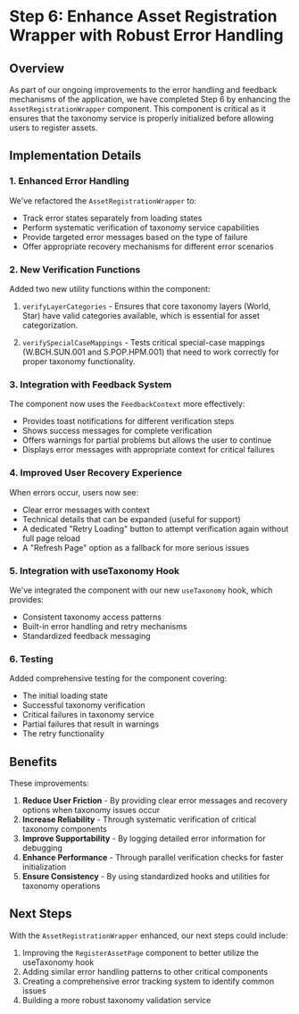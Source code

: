 # Step 6: Enhance Asset Registration Wrapper with Robust Error Handling

## Overview

As part of our ongoing improvements to the error handling and feedback mechanisms of the application, we have completed Step 6 by enhancing the `AssetRegistrationWrapper` component. This component is critical as it ensures that the taxonomy service is properly initialized before allowing users to register assets.

## Implementation Details

### 1. Enhanced Error Handling

We've refactored the `AssetRegistrationWrapper` to:

- Track error states separately from loading states
- Perform systematic verification of taxonomy service capabilities
- Provide targeted error messages based on the type of failure
- Offer appropriate recovery mechanisms for different error scenarios

### 2. New Verification Functions

Added two new utility functions within the component:

1. `verifyLayerCategories` - Ensures that core taxonomy layers (World, Star) have valid categories available, which is essential for asset categorization.

2. `verifySpecialCaseMappings` - Tests critical special-case mappings (W.BCH.SUN.001 and S.POP.HPM.001) that need to work correctly for proper taxonomy functionality.

### 3. Integration with Feedback System

The component now uses the `FeedbackContext` more effectively:

- Provides toast notifications for different verification steps
- Shows success messages for complete verification
- Offers warnings for partial problems but allows the user to continue
- Displays error messages with appropriate context for critical failures

### 4. Improved User Recovery Experience

When errors occur, users now see:

- Clear error messages with context
- Technical details that can be expanded (useful for support)
- A dedicated "Retry Loading" button to attempt verification again without full page reload
- A "Refresh Page" option as a fallback for more serious issues

### 5. Integration with useTaxonomy Hook

We've integrated the component with our new `useTaxonomy` hook, which provides:

- Consistent taxonomy access patterns
- Built-in error handling and retry mechanisms
- Standardized feedback messaging

### 6. Testing

Added comprehensive testing for the component covering:

- The initial loading state
- Successful taxonomy verification
- Critical failures in taxonomy service
- Partial failures that result in warnings
- The retry functionality

## Benefits

These improvements:

1. **Reduce User Friction** - By providing clear error messages and recovery options when taxonomy issues occur
2. **Increase Reliability** - Through systematic verification of critical taxonomy components
3. **Improve Supportability** - By logging detailed error information for debugging
4. **Enhance Performance** - Through parallel verification checks for faster initialization
5. **Ensure Consistency** - By using standardized hooks and utilities for taxonomy operations

## Next Steps

With the `AssetRegistrationWrapper` enhanced, our next steps could include:

1. Improving the `RegisterAssetPage` component to better utilize the useTaxonomy hook
2. Adding similar error handling patterns to other critical components
3. Creating a comprehensive error tracking system to identify common issues
4. Building a more robust taxonomy validation service